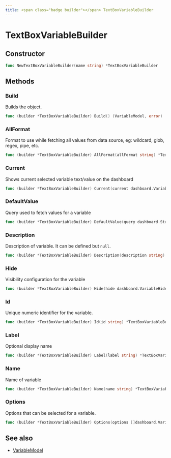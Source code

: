 ```yaml
---
title: <span class="badge builder"></span> TextBoxVariableBuilder
---
```

# <span class="badge builder"></span> TextBoxVariableBuilder

## Constructor

```go
func NewTextBoxVariableBuilder(name string) *TextBoxVariableBuilder
```
## Methods

### <span class="badge object-method"></span> Build

Builds the object.

```go
func (builder *TextBoxVariableBuilder) Build() (VariableModel, error)
```

### <span class="badge object-method"></span> AllFormat

Format to use while fetching all values from data source, eg: wildcard, glob, regex, pipe, etc.

```go
func (builder *TextBoxVariableBuilder) AllFormat(allFormat string) *TextBoxVariableBuilder
```

### <span class="badge object-method"></span> Current

Shows current selected variable text/value on the dashboard

```go
func (builder *TextBoxVariableBuilder) Current(current dashboard.VariableOption) *TextBoxVariableBuilder
```

### <span class="badge object-method"></span> DefaultValue

Query used to fetch values for a variable

```go
func (builder *TextBoxVariableBuilder) DefaultValue(query dashboard.StringOrMap) *TextBoxVariableBuilder
```

### <span class="badge object-method"></span> Description

Description of variable. It can be defined but `null`.

```go
func (builder *TextBoxVariableBuilder) Description(description string) *TextBoxVariableBuilder
```

### <span class="badge object-method"></span> Hide

Visibility configuration for the variable

```go
func (builder *TextBoxVariableBuilder) Hide(hide dashboard.VariableHide) *TextBoxVariableBuilder
```

### <span class="badge object-method"></span> Id

Unique numeric identifier for the variable.

```go
func (builder *TextBoxVariableBuilder) Id(id string) *TextBoxVariableBuilder
```

### <span class="badge object-method"></span> Label

Optional display name

```go
func (builder *TextBoxVariableBuilder) Label(label string) *TextBoxVariableBuilder
```

### <span class="badge object-method"></span> Name

Name of variable

```go
func (builder *TextBoxVariableBuilder) Name(name string) *TextBoxVariableBuilder
```

### <span class="badge object-method"></span> Options

Options that can be selected for a variable.

```go
func (builder *TextBoxVariableBuilder) Options(options []dashboard.VariableOption) *TextBoxVariableBuilder
```

## See also

 * <span class="badge object-type-struct"></span> [VariableModel](./object-VariableModel.md)
